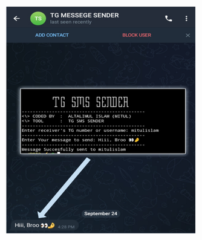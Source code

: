<img src="https://raw.githubusercontent.com/MITUL-588/TEST/refs/heads/main/20240924_163223.png" alt="alt text" width="500" height="600"></a>
